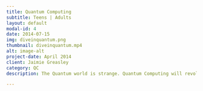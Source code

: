 ```yaml
---
title: Quantum Computing
subtitle: Teens | Adults
layout: default
modal-id: 4
date: 2014-07-15
img: diveinquantum.png
thumbnail: diveinquantum.mp4
alt: image-alt
project-date: April 2014
client: Jaimie Greasley
category: QC
description: The Quantum world is strange. Quantum Computing will revolutionize the world. This is a great place to hear how and why!   

---
```

